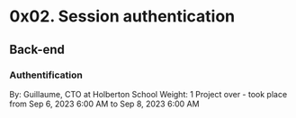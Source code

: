 # 0x02. Session authentication
## Back-end
### Authentification
 By: Guillaume, CTO at Holberton School
 Weight: 1
 Project over - took place from Sep 6, 2023 6:00 AM to Sep 8, 2023 6:00 AM
